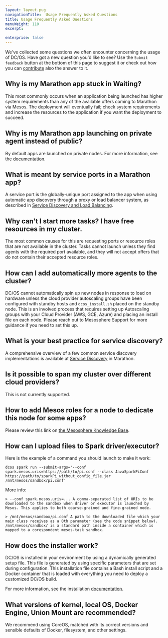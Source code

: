 ```yaml
---
layout: layout.pug
navigationTitle:  Usage Frequently Asked Questions
title: Usage Frequently Asked Questions
menuWeight: 110
excerpt:

enterprise: false
---
```


<!-- This source repo for this topic is https://github.com/dcos/dcos-docs -->


We've collected some questions we often encounter concerning the usage of DC/OS. Have got a new question you'd like to see? Use the `Submit feedback` button at the bottom of this page to suggest it or check out how you can [contribute](https://dcos.io/contribute/) also the answer to it.

## Why is my Marathon app stuck in Waiting?

This most commonly occurs when an application being launched has higher system requirements than any of the available offers coming to Marathon via Mesos. The deployment will eventually fail; check system requirements and increase the resources to the application if you want the deployment to succeed.

## Why is my Marathon app launching on private agent instead of public?

By default apps are launched on private nodes. For more information, see the [documentation][5].

## What is meant by service ports in a Marathon app?

A service port is the globally-unique port assigned to the app when using automatic app discovery through a proxy or load balancer system, as described in [Service Discovery and Load Balancing][1].

## Why can't I start more tasks? I have free resources in my cluster.

The most common causes for this are requesting ports or resource roles that are not available in the cluster. Tasks cannot launch unless they find agents with the required port available, and they will not accept offers that do not contain their accepted resource roles.

## How can I add automatically more agents to the cluster?

DC/OS cannot automatically spin up new nodes in response to load on hardware unless the cloud provider autoscaling groups have been configured with standby hosts and `dcos_install.sh` placed on the standby node. This is an involved process that requires setting up Autoscaling groups with your Cloud Provider (AWS, GCE, Azure) and placing an install file on each node. Please reach out to Mesosphere Support for more guidance if you need to set this up.

## What is your best practice for service discovery?

A comprehensive overview of a few common service discovery implementations is available at [Service Discovery][2] in Marathon.

## Is it possible to span my cluster over different cloud providers?

This is not currently supported.

## How to add Mesos roles for a node to dedicate this node for some apps?

Please review this link on [the Mesosphere Knowledge Base][4].

## How can I upload files to Spark driver/executor?

Here is the example of a command you should launch to make it work:


    dcos spark run --submit-args='--conf spark.mesos.uris=https://path/to/pi.conf --class JavaSparkPiConf https://path/to/sparkPi_without_config_file.jar /mnt/mesos/sandbox/pi.conf'

More info:

    > --conf spark.mesos.uris=... A comma-separated list of URIs to be downloaded to the sandbox when driver or executor is launched by Mesos. This applies to both coarse-grained and fine-grained mode.

    > /mnt/mesos/sandbox/pi.conf A path to the downloaded file which your main class receives as a 0th parameter (see the code snippet below). /mnt/mesos/sandbox/ is a standard path inside a container which is mapped to a corespondent mesos-task sandbox.

## How does the installer work?

DC/OS is installed in your environment by using a dynamically generated setup file. This file is generated by using specific parameters that are set during configuration. This installation file contains a Bash install script and a Docker container that is loaded with everything you need to deploy a customized DC/OS build.

For more information, see the installation [documentation](/1.7/administration/installing/oss/).

## What versions of kernel, local OS, Docker Engine, Union Mount are recommended?

We recommend using CoreOS, matched with its correct versions and sensible defaults of Docker, filesystem, and other settings.

[1]: /1.7/usage/service-discovery/load-balancing/
[2]: /1.7/usage/service-discovery/
[4]: https://support.mesosphere.com/hc/en-us/articles/206474745-How-to-reserve-resources-for-certain-frameworks-in-Mesos-cluster-
[5]: /1.7/administration/installing/oss/custom/create-public-agent/

